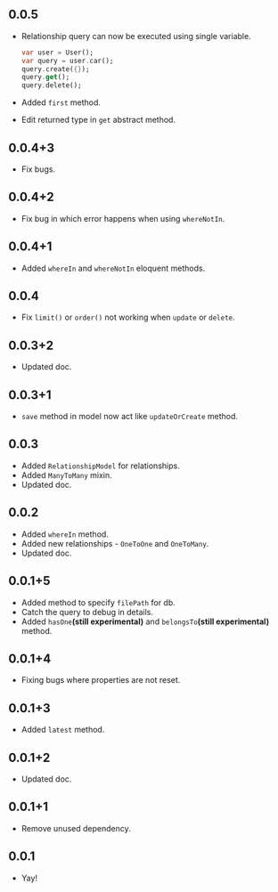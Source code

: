 ## 0.0.5

- Relationship query can now be executed using single variable.

  ```dart
  var user = User();
  var query = user.car();
  query.create({});
  query.get();
  query.delete();
  ```

- Added `first` method.
- Edit returned type in `get` abstract method.

## 0.0.4+3

- Fix bugs.

## 0.0.4+2

- Fix bug in which error happens when using `whereNotIn`.

## 0.0.4+1

- Added `whereIn` and `whereNotIn` eloquent methods.

## 0.0.4

- Fix `limit()` or `order()` not working when `update` or `delete`.

## 0.0.3+2

- Updated doc.

## 0.0.3+1

- `save` method in model now act like `updateOrCreate` method.

## 0.0.3

- Added `RelationshipModel` for relationships.
- Added `ManyToMany` mixin.
- Updated doc.

## 0.0.2

- Added `whereIn` method.
- Added new relationships - `OneToOne` and `OneToMany`.
- Updated doc.

## 0.0.1+5

- Added method to specify `filePath` for db.
- Catch the query to debug in details.
- Added `hasOne`**(still experimental)** and `belongsTo`**(still experimental)** method.

## 0.0.1+4

- Fixing bugs where properties are not reset.

## 0.0.1+3

- Added `latest` method.

## 0.0.1+2

- Updated doc.

## 0.0.1+1

- Remove unused dependency.

## 0.0.1

- Yay!

